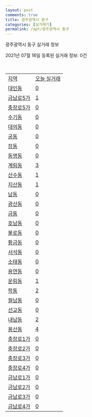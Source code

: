 ```yaml
---
layout: post
comments: true
title: 광주광역시 동구
categories: [실거래가]
permalink: /apt/광주광역시 동구
---
```


광주광역시 동구 실거래 정보

2021년 07월 16일 등록된 실거래 정보: 0건

<script type="text/javascript">
  google.charts.load('current', {'packages':['corechart']});
  google.charts.setOnLoadCallback(drawChart);

  function drawChart() {
    var data = google.visualization.arrayToDataTable([['거래일', '매매', '전월세', '전매'], ['20-07', 44, 45, 23], ['20-08', 95, 88, 73], ['20-09', 111, 81, 84], ['20-10', 175, 83, 107], ['20-11', 178, 80, 82], ['20-12', 150, 76, 57], ['21-01', 88, 96, 20], ['21-02', 76, 78, 31], ['21-03', 95, 105, 32], ['21-04', 102, 90, 27], ['21-05', 82, 98, 38], ['21-06', 74, 170, 7], ['21-07', 20, 37, 5]]);

    var options = {
      title: '최근 1년간 유형별 거래량 추이',
      legend: { position: 'bottom' }
    };

    var chart = new google.visualization.LineChart(document.getElementById('columnchart_material'));
    chart.draw(data, (options));
  }
</script>

<div id="columnchart_material" style="width: 95%; margin-left: -35px"></div>
<br>
<table class="sortable">
  <tr>
    <td><a href="#">지역</a></td>
    <td><a href="#">오늘 실거래</a></td>
  </tr>

  
  <tr class="item">
    <td><a href="광주광역시 동구 대인동">대인동</a></td>
    <td><a href="광주광역시 동구 대인동">0</a></td>
  </tr>
    

  <tr class="item">
    <td><a href="광주광역시 동구 금남로5가">금남로5가</a></td>
    <td><a href="광주광역시 동구 금남로5가">1</a></td>
  </tr>
    

  <tr class="item">
    <td><a href="광주광역시 동구 충장로5가">충장로5가</a></td>
    <td><a href="광주광역시 동구 충장로5가">0</a></td>
  </tr>
    

  <tr class="item">
    <td><a href="광주광역시 동구 수기동">수기동</a></td>
    <td><a href="광주광역시 동구 수기동">0</a></td>
  </tr>
    

  <tr class="item">
    <td><a href="광주광역시 동구 대의동">대의동</a></td>
    <td><a href="광주광역시 동구 대의동">0</a></td>
  </tr>
    

  <tr class="item">
    <td><a href="광주광역시 동구 궁동">궁동</a></td>
    <td><a href="광주광역시 동구 궁동">0</a></td>
  </tr>
    

  <tr class="item">
    <td><a href="광주광역시 동구 장동">장동</a></td>
    <td><a href="광주광역시 동구 장동">0</a></td>
  </tr>
    

  <tr class="item">
    <td><a href="광주광역시 동구 동명동">동명동</a></td>
    <td><a href="광주광역시 동구 동명동">0</a></td>
  </tr>
    

  <tr class="item">
    <td><a href="광주광역시 동구 계림동">계림동</a></td>
    <td><a href="광주광역시 동구 계림동">3</a></td>
  </tr>
    

  <tr class="item">
    <td><a href="광주광역시 동구 산수동">산수동</a></td>
    <td><a href="광주광역시 동구 산수동">1</a></td>
  </tr>
    

  <tr class="item">
    <td><a href="광주광역시 동구 지산동">지산동</a></td>
    <td><a href="광주광역시 동구 지산동">1</a></td>
  </tr>
    

  <tr class="item">
    <td><a href="광주광역시 동구 남동">남동</a></td>
    <td><a href="광주광역시 동구 남동">0</a></td>
  </tr>
    

  <tr class="item">
    <td><a href="광주광역시 동구 광산동">광산동</a></td>
    <td><a href="광주광역시 동구 광산동">0</a></td>
  </tr>
    

  <tr class="item">
    <td><a href="광주광역시 동구 금동">금동</a></td>
    <td><a href="광주광역시 동구 금동">0</a></td>
  </tr>
    

  <tr class="item">
    <td><a href="광주광역시 동구 호남동">호남동</a></td>
    <td><a href="광주광역시 동구 호남동">0</a></td>
  </tr>
    

  <tr class="item">
    <td><a href="광주광역시 동구 불로동">불로동</a></td>
    <td><a href="광주광역시 동구 불로동">0</a></td>
  </tr>
    

  <tr class="item">
    <td><a href="광주광역시 동구 황금동">황금동</a></td>
    <td><a href="광주광역시 동구 황금동">0</a></td>
  </tr>
    

  <tr class="item">
    <td><a href="광주광역시 동구 서석동">서석동</a></td>
    <td><a href="광주광역시 동구 서석동">0</a></td>
  </tr>
    

  <tr class="item">
    <td><a href="광주광역시 동구 소태동">소태동</a></td>
    <td><a href="광주광역시 동구 소태동">0</a></td>
  </tr>
    

  <tr class="item">
    <td><a href="광주광역시 동구 용연동">용연동</a></td>
    <td><a href="광주광역시 동구 용연동">0</a></td>
  </tr>
    

  <tr class="item">
    <td><a href="광주광역시 동구 운림동">운림동</a></td>
    <td><a href="광주광역시 동구 운림동">1</a></td>
  </tr>
    

  <tr class="item">
    <td><a href="광주광역시 동구 학동">학동</a></td>
    <td><a href="광주광역시 동구 학동">2</a></td>
  </tr>
    

  <tr class="item">
    <td><a href="광주광역시 동구 월남동">월남동</a></td>
    <td><a href="광주광역시 동구 월남동">0</a></td>
  </tr>
    

  <tr class="item">
    <td><a href="광주광역시 동구 선교동">선교동</a></td>
    <td><a href="광주광역시 동구 선교동">0</a></td>
  </tr>
    

  <tr class="item">
    <td><a href="광주광역시 동구 내남동">내남동</a></td>
    <td><a href="광주광역시 동구 내남동">2</a></td>
  </tr>
    

  <tr class="item">
    <td><a href="광주광역시 동구 용산동">용산동</a></td>
    <td><a href="광주광역시 동구 용산동">4</a></td>
  </tr>
    

  <tr class="item">
    <td><a href="광주광역시 동구 충장로1가">충장로1가</a></td>
    <td><a href="광주광역시 동구 충장로1가">0</a></td>
  </tr>
    

  <tr class="item">
    <td><a href="광주광역시 동구 충장로2가">충장로2가</a></td>
    <td><a href="광주광역시 동구 충장로2가">0</a></td>
  </tr>
    

  <tr class="item">
    <td><a href="광주광역시 동구 충장로3가">충장로3가</a></td>
    <td><a href="광주광역시 동구 충장로3가">0</a></td>
  </tr>
    

  <tr class="item">
    <td><a href="광주광역시 동구 충장로4가">충장로4가</a></td>
    <td><a href="광주광역시 동구 충장로4가">0</a></td>
  </tr>
    

  <tr class="item">
    <td><a href="광주광역시 동구 금남로1가">금남로1가</a></td>
    <td><a href="광주광역시 동구 금남로1가">0</a></td>
  </tr>
    

  <tr class="item">
    <td><a href="광주광역시 동구 금남로2가">금남로2가</a></td>
    <td><a href="광주광역시 동구 금남로2가">0</a></td>
  </tr>
    

  <tr class="item">
    <td><a href="광주광역시 동구 금남로3가">금남로3가</a></td>
    <td><a href="광주광역시 동구 금남로3가">0</a></td>
  </tr>
    

  <tr class="item">
    <td><a href="광주광역시 동구 금남로4가">금남로4가</a></td>
    <td><a href="광주광역시 동구 금남로4가">0</a></td>
  </tr>
    


</table>


    